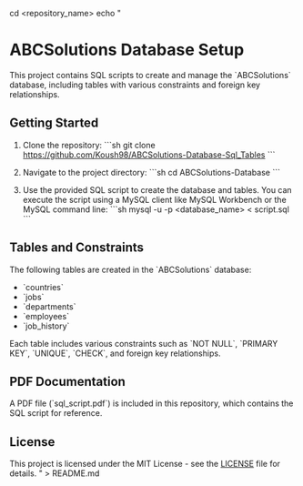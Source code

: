 cd <repository_name>
echo "
# ABCSolutions Database Setup

This project contains SQL scripts to create and manage the \`ABCSolutions\` database, including tables with various constraints and foreign key relationships.

## Getting Started

1. Clone the repository:
   \`\`\`sh
   git clone https://github.com/Koush98/ABCSolutions-Database-Sql_Tables
   \`\`\`

2. Navigate to the project directory:
   \`\`\`sh
   cd ABCSolutions-Database
   \`\`\`

3. Use the provided SQL script to create the database and tables. You can execute the script using a MySQL client like MySQL Workbench or the MySQL command line:
   \`\`\`sh
   mysql -u <username> -p <database_name> < script.sql
   \`\`\`

## Tables and Constraints

The following tables are created in the \`ABCSolutions\` database:

- \`countries\`
- \`jobs\`
- \`departments\`
- \`employees\`
- \`job_history\`

Each table includes various constraints such as \`NOT NULL\`, \`PRIMARY KEY\`, \`UNIQUE\`, \`CHECK\`, and foreign key relationships.

## PDF Documentation

A PDF file (\`sql_script.pdf\`) is included in this repository, which contains the SQL script for reference.

## License

This project is licensed under the MIT License - see the [LICENSE](LICENSE) file for details.
" > README.md
